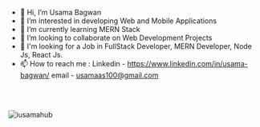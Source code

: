 - 👋 Hi, I’m Usama Bagwan
- 👀 I’m interested in developing Web and Mobile Applications
- 🌱 I’m currently learning MERN Stack
- 💞️ I’m looking to collaborate on Web Development Projects
- 💼 I'm looking for a Job in FullStack Developer, MERN Developer, Node Js, React Js.
- 📫 How to reach me : Linkedin - https://www.linkedin.com/in/usama-bagwan/
                        email - usamaas100@gmail.com

<br>
<br>


<p align="left"> <img src="https://komarev.com/ghpvc/?username=iusamahub&label=Profile%20views&color=0e75b6&style=flat" alt="iusamahub" /> </p>
<!---
iusamahub/iusamahub is a ✨ special ✨ repository because its `README.md` (this file) appears on your GitHub profile.
You can click the Preview link to take a look at your changes.
--->
